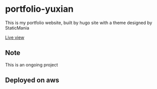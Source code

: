 # portfolio-yuxian

This is my portfolio website, built by hugo site with a theme designed by StaticMania

[Live view](http://yuxianxu.com)

## Note

This is an ongoing project

## Deployed on aws
